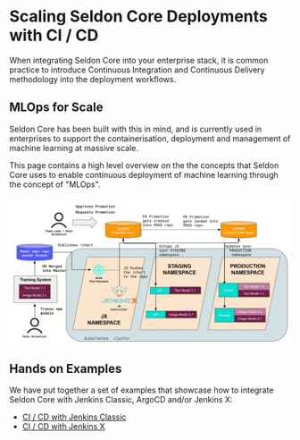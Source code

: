 # Scaling Seldon Core Deployments with CI / CD

When integrating Seldon Core into your enterprise stack, it is common practice to introduce Continuous Integration and Continuous Delivery methodology into the deployment workflows.

## MLOps for Scale

Seldon Core has been built with this in mind, and is currently used in enterprises to support the containerisation, deployment and management of machine learning at massive scale.

This page contains a high level overview on the the concepts that Seldon Core uses to enable continuous deployment of machine learning through the concept of "MLOps".

![](../images/cicd-seldon.jpg)

## Hands on Examples 

We have put together a set of examples that showcase how to integrate Seldon Core with Jenkins Classic, ArgoCD and/or Jenkins X:

* [CI / CD with Jenkins Classic](../examples/jenkins_classic.html)
* [CI / CD with Jenkins X](../examples/jenkins_x.html)



